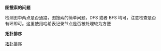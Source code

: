 **图搜索的问题**

检测图中两点是否通路，图搜索的简单问题，DFS 或者 BFS 均可，注意检查是否有环即可。这里使用哈希表记录节点是否被处理较为方便


**拓扑排序**

[拓扑排序](https://algorithm.yuanbin.me/zh-hans/graph/topological_sorting.html)